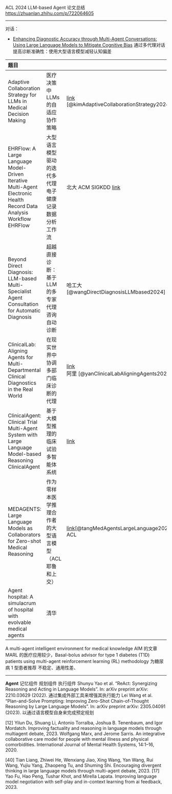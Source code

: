
ACL 2024 LLM-based Agent 论文总结 https://zhuanlan.zhihu.com/p/722064605





---
对话：
-  [Enhancing Diagnostic Accuracy through Multi-Agent Conversations: Using Large Language Models to Mitigate Cognitive Bias](https://arxiv.org/abs/2401.14589) 通过多代理对话提高诊断准确性：使用大型语言模型减轻认知偏差

| 题目                                                                                                                   |                                 |                                                                                                   |
| :------------------------------------------------------------------------------------------------------------------- | :------------------------------ | :------------------------------------------------------------------------------------------------ |
| Adaptive Collaboration Strategy for LLMs in Medical Decision Making                                                  | 医疗决策中 LLMs 的自适应协作策略             | [link](https://arxiv.org/abs/2404.15155)<br>[@kimAdaptiveCollaborationStrategy2024]               |
| EHRFlow: A Large Language Model-Driven Iterative Multi-Agent Electronic Health Record Data Analysis Workflow EHRFlow | 大型语言模型驱动的迭代多代理电子健康记录数据分析工作流     | 北大 ACM SIGKDD   [link](https://openreview.net/forum?id=lvycHSrFgk)                                |
| Beyond Direct Diagnosis: LLM-based Multi-Specialist Agent Consultation for Automatic Diagnosis                       | 超越直接诊断：基于 LLM 的多专家代理咨询自动诊断      | 哈工大 [@wangDirectDiagnosisLLMbased2024]                                                            |
| ClinicalLab: Aligning Agents for Multi-Departmental Clinical Diagnostics in the Real World                           | 在现实世界中协调多部门临床诊断的代理              | [link](https://arxiv.org/abs/2406.13890)<br>阿里 [@yanClinicalLabAligningAgents2024]                |
| ClinicalAgent: Clinical Trial Multi-Agent System with Large Language Model-based Reasoning ClinicalAgent             | 基于大模型推理的临床试验多智能体系统              | [link](https://arxiv.org/abs/2404.14777)                                                          |
| MEDAGENTS: Large Language Models as Collaborators for Zero-shot Medical Reasoning                                    | 作为零样本医学推理合作者的大型语言模型 （ACL 耶鲁和上交） | [link](https://aclanthology.org/2024.findings-acl.33.pdf)[@tangMedAgentsLargeLanguage2024]<br>ACL |
| Agent hospital: A simulacrum of hospital with evolvable medical agents                                               | 清华                              |                                                                                                   |
A multi-agent intelligent environment for medical knowledge AIM 的文章
MARL 的医疗应用较少，Basal-bolus advisor for type 1 diabetes (T1D) patients using multi-agent reinforcement learning (RL) methodology 为糖尿病 1 型患者推荐
不稳定、通用性差、 

---
**Agent**
记忆组件
规划组件
执行组件
Shunyu Yao et al. “ReAct: Synergizing Reasoning and Acting in Language Models”. In: arXiv preprint arXiv: 2210.03629 (2022). 通过集成外部工具来增强其执行能力
Lei Wang et al. “Plan-and-Solve Prompting: Improving Zero-Shot Chain-of-Thought Reasoning by Large Language Models”. In: arXiv preprint arXiv: 2305.04091 (2023). 以通过语言模型自身来完成预定规划

[12] Yilun Du, Shuang Li, Antonio Torralba, Joshua B. Tenenbaum, and Igor Mordatch. Improving factuality and reasoning in language models through multiagent debate, 2023. Wolfgang Marx, and Jerome Sarris. An integrative collaborative care model for people with mental illness and physical comorbidities. International Journal of Mental Health Systems, 14:1–16, 2020.

[40] Tian Liang, Zhiwei He, Wenxiang Jiao, Xing Wang, Yan Wang, Rui Wang, Yujiu Yang, Zhaopeng Tu, and Shuming Shi. Encouraging divergent thinking in large language models through multi-agent debate, 2023.
[17] Yao Fu, Hao Peng, Tushar Khot, and Mirella Lapata. Improving language model negotiation with self-play and in-context learning from ai feedback, 2023.
